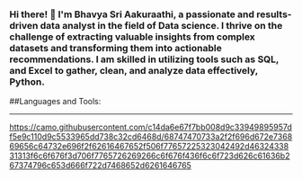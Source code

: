 ### Hi there! 👋 I'm Bhavya Sri Aakuraathi, a passionate and results-driven data analyst in the field of Data science. I thrive on the challenge of extracting valuable insights from complex datasets and transforming them into actionable recommendations. I am skilled in utilizing tools such as SQL, and Excel to gather, clean, and analyze data effectively, Python. 


##Languages and Tools:
_____________________________________________________________________________
https://camo.githubusercontent.com/c14da6e67f7bb008d9c33949895957df5e9c110d9c5533965dd738c32cd6468d/68747470733a2f2f696d672e736869656c64732e696f2f62616467652f506f77657225323042492d4632433831313f6c6f676f3d706f7765726269266c6f676f436f6c6f723d626c61636b267374796c653d666f722d7468652d6261646765



<!--
**BhavyasriAakuraathi/BhavyasriAakuraathi** is a ✨ _special_ ✨ repository because its `README.md` (this file) appears on your GitHub profile.

Here are some ideas to get you started:

- 🔭 I’m currently working on ...
- 🌱 I’m currently learning ...
- 👯 I’m looking to collaborate on ...
- 🤔 I’m looking for help with ...
- 💬 Ask me about ...
- 📫 How to reach me: ...
- 😄 Pronouns: ...
- ⚡ Fun fact: ...
-->
